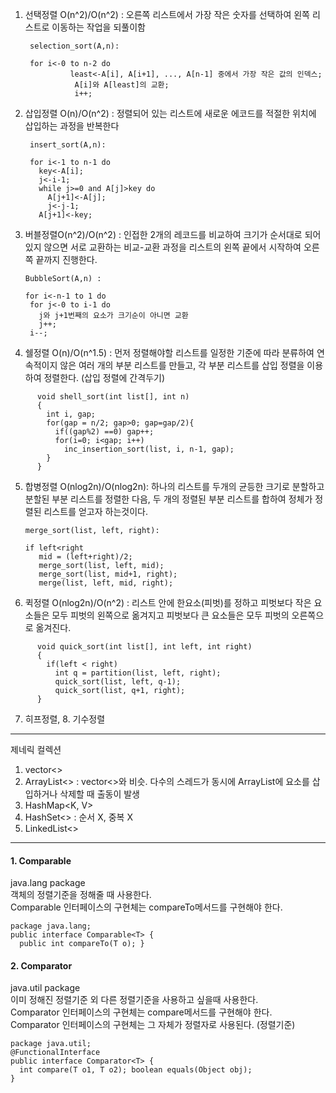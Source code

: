 1. 선택정렬 O(n^2)/O(n^2) : 오른쪽 리스트에서 가장 작은 숫자를 선택하여 왼쪽 리스트로 이동하는 작업을 되풀이함
  
        selection_sort(A,n):
  
        for i<-0 to n-2 do
                 least<-A[i], A[i+1], ..., A[n-1] 중에서 가장 작은 값의 인덱스;
                  A[i]와 A[least]의 교환;
                  i++;
                  
2. 삽입정렬 O(n)/O(n^2) : 정렬되어 있는 리스트에 새로운 에코드를 적절한 위치에 삽입하는 과정을 반복한다
        
        insert_sort(A,n):
        
        for i<-1 to n-1 do
          key<-A[i];
          j<-i-1;
          while j>=0 and A[j]>key do
            A[j+1]<-A[j];
            j<-j-1;
          A[j+1]<-key;
          
3. 버블정렬O(n^2)/O(n^2) : 인접한 2개의 레코드를 비교하여 크기가 순서대로 되어있지 않으면 서로 교환하는 비교-교환 과정을 리스트의 왼쪽 끝에서 시작하여 오른쪽 끝까지 진행한다.

       BubbleSort(A,n) :
       
       for i<-n-1 to 1 do
        for j<-0 to i-1 do
          j와 j+1번째의 요소가 크기순이 아니면 교환
          j++;
        i--;
        
4. 쉘정렬 O(n)/O(n^1.5) : 먼저 정렬해야할 리스트를 일정한 기준에 따라 분류하여 연속적이지 않은 여러 개의 부분 리스트를 만들고, 각 부분 리스트를 삽입 정렬을 이용하여 정렬한다. (삽입 정렬에 간격두기)
```
      void shell_sort(int list[], int n)
      {
        int i, gap;
        for(gap = n/2; gap>0; gap=gap/2){
          if((gap%2) ==0) gap++;
          for(i=0; i<gap; i++)
            inc_insertion_sort(list, i, n-1, gap);
        }
      }
```    

5. 합병정렬 O(nlog2n)/O(nlog2n): 하나의 리스트를 두개의 균등한 크기로 분할하고 분할된 부분 리스트를 정렬한 다음, 두 개의 정렬된 부분 리스트를 합하여 정체가 정렬된 리스트를 얻고자 하는것이다.

       merge_sort(list, left, right):    
      
       if left<right
          mid = (left+right)/2;
          merge_sort(list, left, mid);
          merge_sort(list, mid+1, right);
          merge(list, left, mid, right);
          
6. 퀵정렬 O(nlog2n)/O(n^2) : 리스트 안에 한요소(피벗)를 정하고 피벗보다 작은 요소들은 모두 피벗의 왼쪽으로 옮겨지고 피벗보다 큰 요소들은 모두 피벗의 오른쪽으로 옮겨진다.
```
      void quick_sort(int list[], int left, int right)
      {
        if(left < right)
          int q = partition(list, left, right);
          quick_sort(list, left, q-1);
          quick_sort(list, q+1, right);
      }
```      
7. 히프정렬, 8. 기수정렬
--------------------------------------------------------------------------------------------------------------------------------------------------------     

제네릭 컬렉션
1. vector<>
2. ArrayList<> : vector<>와 비슷. 다수의 스레드가 동시에 ArrayList에 요소를 삽입하거나 삭제할 때 출동이 발생
3. HashMap<K, V>
4. HashSet<> : 순서 X, 중복 X
5. LinkedList<>

--------------------------------------------------------------------------------------------------------------------------------------------------------


<h4>1. Comparable</h4>

  java.lang package<br>
  객체의 정렬기준을 정해줄 때 사용한다.<br>
  Comparable 인터페이스의 구현체는 compareTo메서드를 구현해야 한다.<br>

  ```
  package java.lang;
  public interface Comparable<T> {
    public int compareTo(T o); }
  ```


<h4>2. Comparator</h4>

  java.util package<br>
  이미 정해진 정렬기준 외 다른 정렬기준을 사용하고 싶을때 사용한다.<br>
  Comparator 인터페이스의 구현체는 compare메서드를 구현해야 한다.<br>
  Comparator 인터페이스의 구현체는 그 자체가 정렬자로 사용된다. (정렬기준)<br>

  ```
  package java.util;
  @FunctionalInterface 
  public interface Comparator<T> {
    int compare(T o1, T o2); boolean equals(Object obj); 
  }
  ```



